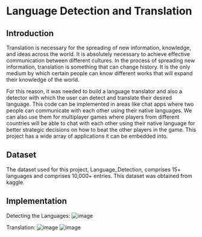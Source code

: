 # Language Detection and Translation 
## Introduction
Translation is necessary for the spreading of new information, knowledge, and ideas across the world. It is absolutely necessary to achieve effective communication between different cultures. In the process of spreading new information, translation is something that can change history. It is the only medium by which certain people can know different works that will expand their knowledge of the world. 

For this reason, it was needed to build a language translator and also a detector with which the user can detect and translate their desired language. This code can be implemented in areas like chat apps where two people can communicate with each other using their native languages. We can also use them for multiplayer games where players from different countries will be able to chat with each other using their native language for better strategic decisions on how to beat the other players in the game. This project has a wide array of applications it can be embedded into.


## Dataset
The dataset used for this project, Language_Detection, comprises 15+ languages and
comprises 10,000+ entries. This dataset was obtained from kaggle.

## Implementation

Detecting the Languages:
![image](https://user-images.githubusercontent.com/98036669/189943742-f7aa4182-0b9c-4316-9410-93b3342b0f9c.png)

Translation:
![image](https://user-images.githubusercontent.com/98036669/189944468-c0f5872b-b6b6-40e5-88fd-fe6fdbbe79f5.png)
![image](https://user-images.githubusercontent.com/98036669/189944616-298c6675-a507-406f-b3f0-b7d779f16ec6.png)
